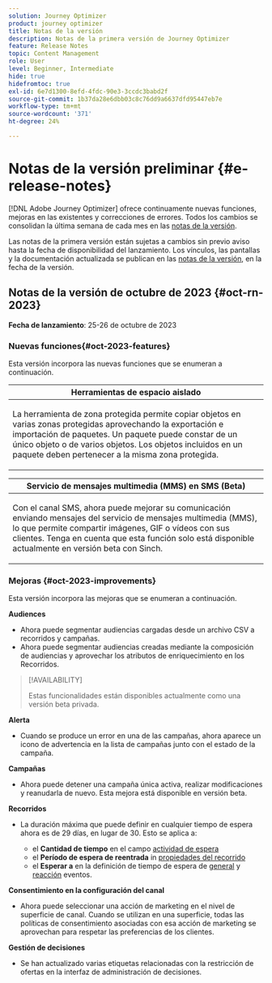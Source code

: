 ```yaml
---
solution: Journey Optimizer
product: journey optimizer
title: Notas de la versión
description: Notas de la primera versión de Journey Optimizer
feature: Release Notes
topic: Content Management
role: User
level: Beginner, Intermediate
hide: true
hidefromtoc: true
exl-id: 6e7d1300-8efd-4fdc-90e3-3ccdc3babd2f
source-git-commit: 1b37da28e6dbb03c8c76dd9a6637dfd95447eb7e
workflow-type: tm+mt
source-wordcount: '371'
ht-degree: 24%

---
```


# Notas de la versión preliminar {#e-release-notes}

[!DNL Adobe Journey Optimizer] ofrece continuamente nuevas funciones, mejoras en las existentes y correcciones de errores. Todos los cambios se consolidan la última semana de cada mes en las [notas de la versión](release-notes.md).

Las notas de la primera versión están sujetas a cambios sin previo aviso hasta la fecha de disponibilidad del lanzamiento. Los vínculos, las pantallas y la documentación actualizada se publican en las [notas de la versión](release-notes.md), en la fecha de la versión.

## Notas de la versión de octubre de 2023 {#oct-rn-2023}

**Fecha de lanzamiento**: 25-26 de octubre de 2023

### Nuevas funciones{#oct-2023-features}

Esta versión incorpora las nuevas funciones que se enumeran a continuación.

<table>
<thead>
<tr>
<th><strong>Herramientas de espacio aislado</strong><br/></th>
</tr>
</thead>
<tbody>
<tr>
<td>
<p>La herramienta de zona protegida permite copiar objetos en varias zonas protegidas aprovechando la exportación e importación de paquetes. Un paquete puede constar de un único objeto o de varios objetos. Los objetos incluidos en un paquete deben pertenecer a la misma zona protegida.</p>
<!--img src="../data/assets/dataset-export-setup.png"-->
<!--p>For more information, refer to the <a href="../audience/get-started-audience-orchestration.md">detailed documentation</a>.</p-->
</td>
</tr>
</tbody>
</table>

<!-- table>
<thead>
<tr>
<th><strong>Composed audiences in journeys</strong><br/></th>
</tr>
</thead>
<tbody>
<tr>
<td>
<p>You can now use audiences created in composition workflows in your journeys to target customers. Once an audience composition is published, and the audience saved, use a Read Audience activity to select this new audience in your journey canvas.</p>
<img src="assets/channel-reports.png"/>
<p>For more information, refer to the <a href="../audience/get-started-audience-orchestration.md">detailed documentation</a>.</p>
</tr>
</tbody>
</table -->

<table>
<thead>
<tr>
<th><strong>Servicio de mensajes multimedia (MMS) en SMS (Beta)</strong><br/></th>
</tr>
</thead>
<tbody>
<tr>
<td>
<p>Con el canal SMS, ahora puede mejorar su comunicación enviando mensajes del servicio de mensajes multimedia (MMS), lo que permite compartir imágenes, GIF o vídeos con sus clientes. Tenga en cuenta que esta función solo está disponible actualmente en versión beta con Sinch.</p>
<!--img src="assets/channel-reports.png"/-->
<!--p>For more information, refer to the <a href="../in-app/get-started-in-app.md">detailed documentation</a>.</p-->
</tr>
</tbody>
</table>

### Mejoras {#oct-2023-improvements}

Esta versión incorpora las mejoras que se enumeran a continuación.

**Audiences**

* Ahora puede segmentar audiencias cargadas desde un archivo CSV a recorridos y campañas.
* Ahora puede segmentar audiencias creadas mediante la composición de audiencias y aprovechar los atributos de enriquecimiento en los Recorridos.

>[!AVAILABILITY]
>
>Estas funcionalidades están disponibles actualmente como una versión beta privada.

<!--
**Spam scoring for emails**

* When simulating an email content, a new option enables you to check how your content performs against inboxes spam filtering. This feature is currently proposed to a set of customers only (Limited Availability), and available for the Email channel.-->

**Alerta**

* Cuando se produce un error en una de las campañas, ahora aparece un icono de advertencia en la lista de campañas junto con el estado de la campaña.

**Campañas**

* Ahora puede detener una campaña única activa, realizar modificaciones y reanudarla de nuevo. Esta mejora está disponible en versión beta.

**Recorridos**

* La duración máxima que puede definir en cualquier tiempo de espera ahora es de 29 días, en lugar de 30. Esto se aplica a:

   * el **Cantidad de tiempo** en el campo [actividad de espera](../building-journeys/wait-activity.md)
   * el **Período de espera de reentrada** in [propiedades del recorrido](../building-journeys/journey-gs.md#entrance)
   * el **Esperar a** en la definición de tiempo de espera de [general](../building-journeys/general-events.md#events-specific-time) y [reacción](../building-journeys/reaction-events.md) eventos.

**Consentimiento en la configuración del canal**

* Ahora puede seleccionar una acción de marketing en el nivel de superficie de canal. Cuando se utilizan en una superficie, todas las políticas de consentimiento asociadas con esa acción de marketing se aprovechan para respetar las preferencias de los clientes.

**Gestión de decisiones**

* Se han actualizado varias etiquetas relacionadas con la restricción de ofertas en la interfaz de administración de decisiones.
